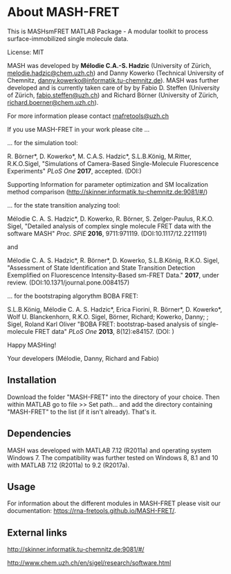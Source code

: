 # About MASH-FRET

This is MASHsmFRET MATLAB Package - A modular toolkit to process surface-immobilized single molecule data.

License: MIT

MASH was developed by **Mélodie C.A.-S. Hadzic** (University of Zürich, melodie.hadzic@chem.uzh.ch) and Danny Kowerko (Technical University of Chemnitz, danny.kowerko@informatik.tu-chemnitz.de). MASH was further developed and is currently taken care of by by Fabio D. Steffen (University of Zürich, fabio.steffen@uzh.ch) and Richard Börner (University of Zürich, richard.boerner@chem.uzh.ch). 

For more information please contact rnafretools@uzh.ch

If you use MASH-FRET in your work please cite ...

... for the simulation tool:

R. Börner*, D. Kowerko*, M. C.A.S. Hadzic*, S.L.B.König, M.Ritter, R.K.O.Sigel, "Simulations of Camera-Based Single-Molecule Fluorescence Experiments" *PLoS One* **2017**, accepted. (DOI:) 

Supporting Information for parameter optimization and SM localization method comparison (http://skinner.informatik.tu-chemnitz.de:9081/#/)

... for the state transition analyzing tool:

Mélodie C. A. S. Hadzic*, D. Kowerko, R. Börner, S. Zelger-Paulus, R.K.O. Sigel, "Detailed analysis of complex single molecule FRET data with the software MASH" *Proc. SPIE* **2016**, 9711:971119. (DOI:10.1117/12.2211191)

and 

Mélodie C. A. S. Hadzic*, R. Börner*, D. Kowerko, S.L.B.König, R.K.O. Sigel, "Assessment of State Identification and State Transition Detection Exemplified on Fluorescence Intensity-Based sm-FRET Data." **2017**, under review. (DOI:10.1371/journal.pone.0084157)

... for the bootstraping algorythm BOBA FRET:

S.L.B.König, Mélodie C. A. S. Hadzic*, Erica Fiorini, R. Börner*, D. Kowerko*, Wolf U. Blanckenhorn, R.K.O. Sigel, Börner, Richard; Kowerko, Danny; ; Sigel, Roland Karl Oliver "BOBA FRET: bootstrap-based analysis of single-molecule FRET data" *PLoS One* **2013**, 8(12):e84157. (DOI: )

Happy MASHing!

Your developers (Mélodie, Danny, Richard and Fabio)

## Installation

Download the folder "MASH-FRET" into the directory of your choice. Then within MATLAB go to file >> Set path... and add the directory containing "MASH-FRET" to the list (if it isn't already). That's it.

## Dependencies

MASH was developed with MATLAB 7.12 (R2011a) and operating system Windows 7. The compatibility was further tested on Windows 8, 8.1 and 10 with MATLAB 7.12 (R2011a) to 9.2 (R2017a).

## Usage

For information about the different modules in MASH-FRET please visit our documentation: https://rna-fretools.github.io/MASH-FRET/.

## External links

http://skinner.informatik.tu-chemnitz.de:9081/#/

http://www.chem.uzh.ch/en/sigel/research/software.html

